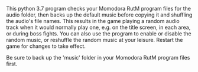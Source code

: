 This python 3.7 program checks your Momodora RutM program files for the audio folder, then backs up the default music before copying it and shuffling the audio's file names.
This results in the game playing a random audio track when it would normally play one, e.g. on the title screen, in each area, or during boss fights.
You can also use the program to enable or disable the random music, or reshuffle the random music at your leisure. Restart the game for changes to take effect.

Be sure to back up the 'music' folder in your Momodora RutM program files first.
